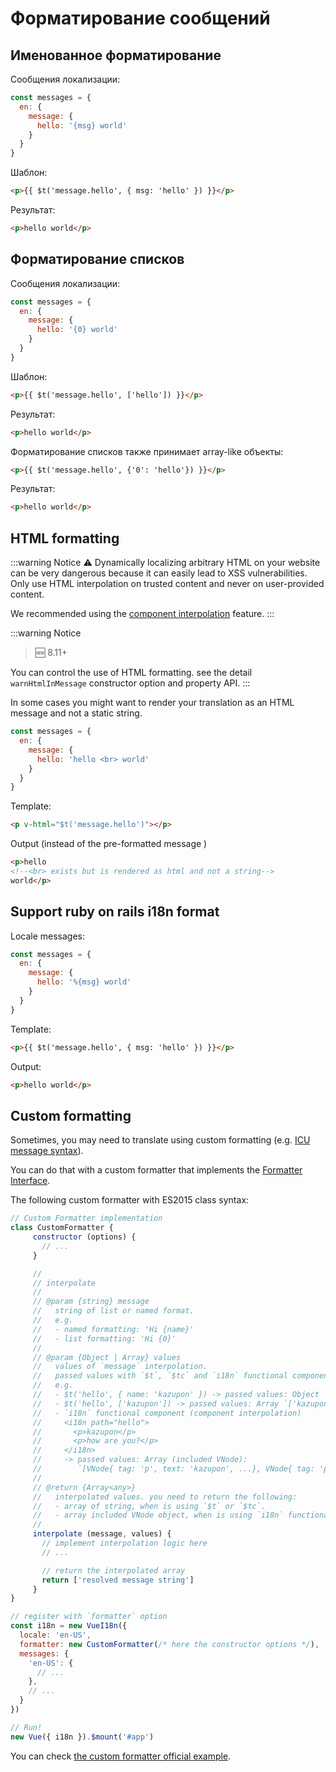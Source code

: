 # Форматирование сообщений

## Именованное форматирование

Сообщения локализации:

```js
const messages = {
  en: {
    message: {
      hello: '{msg} world'
    }
  }
}
```

Шаблон:

```html
<p>{{ $t('message.hello', { msg: 'hello' }) }}</p>
```

Результат:

```html
<p>hello world</p>
```

## Форматирование списков

Сообщения локализации:

```js
const messages = {
  en: {
    message: {
      hello: '{0} world'
    }
  }
}
```

Шаблон:

```html
<p>{{ $t('message.hello', ['hello']) }}</p>
```

Результат:

```html
<p>hello world</p>
```

Форматирование списков также принимает array-like объекты:

```html
<p>{{ $t('message.hello', {'0': 'hello'}) }}</p>
```

Результат:

```html
<p>hello world</p>
```

## HTML formatting

:::warning Notice
:warning: Dynamically localizing arbitrary HTML on your website can be very dangerous because it can easily lead to XSS vulnerabilities. Only use HTML interpolation on trusted content and never on user-provided content.

We recommended using the [component interpolation](interpolation.md) feature.
:::

:::warning Notice
> :new: 8.11+

You can control the use of HTML formatting. see the detail  `warnHtmlInMessage` constructor option and property API.
:::

In some cases you might want to render your translation as an HTML message and not a static string.


```js
const messages = {
  en: {
    message: {
      hello: 'hello <br> world'
    }
  }
}
```

Template:


```html
<p v-html="$t('message.hello')"></p>
```

Output (instead of the pre-formatted message )


```html
<p>hello
<!--<br> exists but is rendered as html and not a string-->
world</p>
```


## Support ruby on rails i18n format

Locale messages:

```js
const messages = {
  en: {
    message: {
      hello: '%{msg} world'
    }
  }
}
```

Template:

```html
<p>{{ $t('message.hello', { msg: 'hello' }) }}</p>
```

Output:

```html
<p>hello world</p>
```

## Custom formatting

Sometimes, you may need to translate using custom formatting (e.g. [ICU message syntax](http://userguide.icu-project.org/formatparse/messages)).

You can do that with a custom formatter that implements the [Formatter Interface](https://github.com/kazupon/vue-i18n/blob/dev/decls/i18n.js#L41-L43).

The following custom formatter with ES2015 class syntax:

```js
// Custom Formatter implementation
class CustomFormatter {
     constructor (options) {
       // ...
     }

     //
     // interpolate
     //
     // @param {string} message
     //   string of list or named format.
     //   e.g.
     //   - named formatting: 'Hi {name}'
     //   - list formatting: 'Hi {0}'
     //
     // @param {Object | Array} values
     //   values of `message` interpolation.
     //   passed values with `$t`, `$tc` and `i18n` functional component.
     //   e.g.
     //   - $t('hello', { name: 'kazupon' }) -> passed values: Object `{ name: 'kazupon' }`
     //   - $t('hello', ['kazupon']) -> passed values: Array `['kazupon']`
     //   - `i18n` functional component (component interpolation)
     //     <i18n path="hello">
     //       <p>kazupon</p>
     //       <p>how are you?</p>
     //     </i18n>
     //     -> passed values: Array (included VNode):
     //        `[VNode{ tag: 'p', text: 'kazupon', ...}, VNode{ tag: 'p', text: 'how are you?', ...}]`
     //
     // @return {Array<any>}
     //   interpolated values. you need to return the following:
     //   - array of string, when is using `$t` or `$tc`.
     //   - array included VNode object, when is using `i18n` functional component.
     //
     interpolate (message, values) {
       // implement interpolation logic here
       // ...

       // return the interpolated array
       return ['resolved message string']
     }
}

// register with `formatter` option
const i18n = new VueI18n({
  locale: 'en-US',
  formatter: new CustomFormatter(/* here the constructor options */),
  messages: {
    'en-US': {
      // ...
    },
    // ...
  }
})

// Run!
new Vue({ i18n }).$mount('#app')
```

You can check [the custom formatter official example](https://github.com/kazupon/vue-i18n/tree/dev/examples/formatting/custom).
